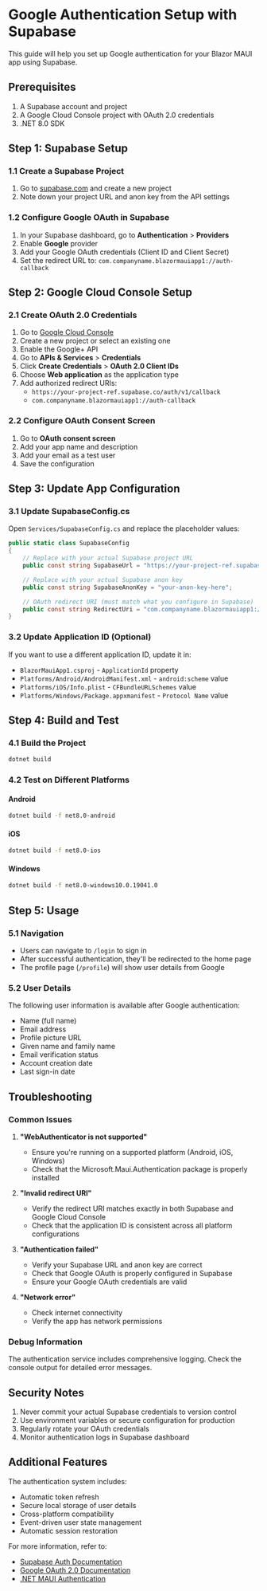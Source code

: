 # Google Authentication Setup with Supabase

This guide will help you set up Google authentication for your Blazor MAUI app using Supabase.

## Prerequisites

1. A Supabase account and project
2. A Google Cloud Console project with OAuth 2.0 credentials
3. .NET 8.0 SDK

## Step 1: Supabase Setup

### 1.1 Create a Supabase Project

1. Go to [supabase.com](https://supabase.com) and create a new project
2. Note down your project URL and anon key from the API settings

### 1.2 Configure Google OAuth in Supabase

1. In your Supabase dashboard, go to **Authentication** > **Providers**
2. Enable **Google** provider
3. Add your Google OAuth credentials (Client ID and Client Secret)
4. Set the redirect URL to: `com.companyname.blazormauiapp1://auth-callback`

## Step 2: Google Cloud Console Setup

### 2.1 Create OAuth 2.0 Credentials

1. Go to [Google Cloud Console](https://console.cloud.google.com/)
2. Create a new project or select an existing one
3. Enable the Google+ API
4. Go to **APIs & Services** > **Credentials**
5. Click **Create Credentials** > **OAuth 2.0 Client IDs**
6. Choose **Web application** as the application type
7. Add authorized redirect URIs:
   - `https://your-project-ref.supabase.co/auth/v1/callback`
   - `com.companyname.blazormauiapp1://auth-callback`

### 2.2 Configure OAuth Consent Screen

1. Go to **OAuth consent screen**
2. Add your app name and description
3. Add your email as a test user
4. Save the configuration

## Step 3: Update App Configuration

### 3.1 Update SupabaseConfig.cs

Open `Services/SupabaseConfig.cs` and replace the placeholder values:

```csharp
public static class SupabaseConfig
{
    // Replace with your actual Supabase project URL
    public const string SupabaseUrl = "https://your-project-ref.supabase.co";

    // Replace with your actual Supabase anon key
    public const string SupabaseAnonKey = "your-anon-key-here";

    // OAuth redirect URI (must match what you configure in Supabase)
    public const string RedirectUri = "com.companyname.blazormauiapp1://auth-callback";
}
```

### 3.2 Update Application ID (Optional)

If you want to use a different application ID, update it in:

- `BlazorMauiApp1.csproj` - `ApplicationId` property
- `Platforms/Android/AndroidManifest.xml` - `android:scheme` value
- `Platforms/iOS/Info.plist` - `CFBundleURLSchemes` value
- `Platforms/Windows/Package.appxmanifest` - `Protocol Name` value

## Step 4: Build and Test

### 4.1 Build the Project

```bash
dotnet build
```

### 4.2 Test on Different Platforms

#### Android

```bash
dotnet build -f net8.0-android
```

#### iOS

```bash
dotnet build -f net8.0-ios
```

#### Windows

```bash
dotnet build -f net8.0-windows10.0.19041.0
```

## Step 5: Usage

### 5.1 Navigation

- Users can navigate to `/login` to sign in
- After successful authentication, they'll be redirected to the home page
- The profile page (`/profile`) will show user details from Google

### 5.2 User Details

The following user information is available after Google authentication:

- Name (full name)
- Email address
- Profile picture URL
- Given name and family name
- Email verification status
- Account creation date
- Last sign-in date

## Troubleshooting

### Common Issues

1. **"WebAuthenticator is not supported"**

   - Ensure you're running on a supported platform (Android, iOS, Windows)
   - Check that the Microsoft.Maui.Authentication package is properly installed

2. **"Invalid redirect URI"**

   - Verify the redirect URI matches exactly in both Supabase and Google Cloud Console
   - Check that the application ID is consistent across all platform configurations

3. **"Authentication failed"**

   - Verify your Supabase URL and anon key are correct
   - Check that Google OAuth is properly configured in Supabase
   - Ensure your Google OAuth credentials are valid

4. **"Network error"**
   - Check internet connectivity
   - Verify the app has network permissions

### Debug Information

The authentication service includes comprehensive logging. Check the console output for detailed error messages.

## Security Notes

1. Never commit your actual Supabase credentials to version control
2. Use environment variables or secure configuration for production
3. Regularly rotate your OAuth credentials
4. Monitor authentication logs in Supabase dashboard

## Additional Features

The authentication system includes:

- Automatic token refresh
- Secure local storage of user details
- Cross-platform compatibility
- Event-driven user state management
- Automatic session restoration

For more information, refer to:

- [Supabase Auth Documentation](https://supabase.com/docs/guides/auth)
- [Google OAuth 2.0 Documentation](https://developers.google.com/identity/protocols/oauth2)
- [.NET MAUI Authentication](https://docs.microsoft.com/en-us/dotnet/maui/platform-integration/communication/authentication)
